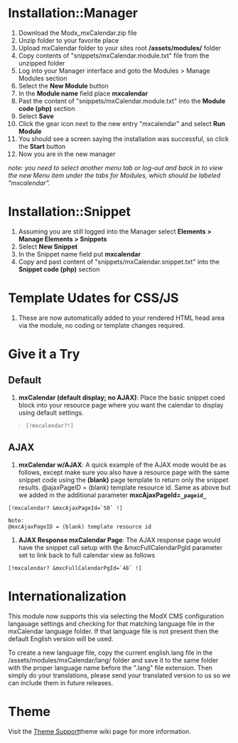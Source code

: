 # Installation::Manager #

  1. Download the Modx\_mxCalendar.zip file
  1. Unzip folder to your favorite place
  1. Upload mxCalendar folder to your sites root **/assets/modules/** folder
  1. Copy contents of "snippets/mxCalendar.module.txt" file from the unzipped folder
  1. Log into your Manager interface and goto the Modules > Manage Modules section
  1. Select the **New Module** button
  1. In the **Module name** field place **mxcalendar**
  1. Past the content of "snippets/mxCalendar.module.txt" into the **Module code (php)** section
  1. Select **Save**
  1. Click the gear icon next to the new entry "mxcalendar" and select **Run Module**
  1. You should see a screen saying the installation was successful, so click the **Start** button
  1. Now you are in the new manager

_note: you need to select another menu tab or log-out and back in to view the new Menu item under the tabs for Modules, which should be labeled "mxcalendar"._


# Installation::Snippet #
  1. Assuming you are still logged into the Manager select **Elements > Manage Elements > Snippets**
  1. Select **New Snippet**
  1. In the Snippet name field put **mxcalendar**
  1. Copy and past content of "snippets/mxCalendar.snippet.txt" into the **Snippet code (php)** section


# Template Udates for CSS/JS #
  1. These are now automatically added to your rendered HTML head area via the module, no coding or template changes required.


# Give it a Try #
## Default ##
  1. **mxCalendar (default display; no AJAX)**: Place the basic snippet coed block into your resource page where you want the calendar to display using default settings.
> ` [!mxcalendar?!] `

## AJAX ##
  1. **mxCalendar w/AJAX**: A quick example of the AJAX mode would be as follows, except make sure you also have a resource page with the same snippet code using the **(blank)** page template to return only the snippet results. @ajaxPageID = (blank) template resource id. Same as above but we added in the additional parameter **mxcAjaxPageId=`_pageid_`**
```
[!mxcalendar? &mxcAjaxPageId=`50` !] 
```
```
Note:
@mxcAjaxPageID = (blank) template resource id
```

  1. **AJAX Response mxCalendar Page**: The AJAX response page would have the snippet call setup with the &mxcFullCalendarPgId parameter set to link back to full calendar view as follows
```
[!mxcalendar? &mxcFullCalendarPgId=`48` !]
```

# Internationalization #
This module now supports this via selecting the ModX CMS configuration langauage settings and checking for that matching language file in the mxCalendar language folder. If that language file is not present then the default English version will be used.

To create a new language file, copy the current english.lang file in the /assets/modules/mxCalendar/lang/ folder and save it to the same folder with the proper language name before the ".lang" file extension. Then simply do your translations, please send your translated version to us so we can include them in future releases.

# Theme #

Visit the [Theme Support](http://code.google.com/p/mxcalendar/wiki/Themes)theme wiki page for more information.